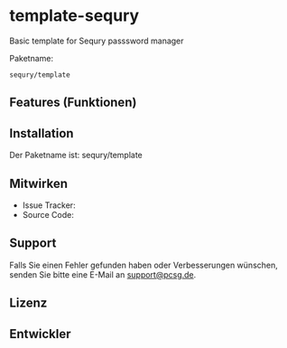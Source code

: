 template-sequry
========

Basic template for Sequry passsword manager

Paketname:

    sequry/template


Features (Funktionen)
--------


Installation
------------

Der Paketname ist: sequry/template


Mitwirken
----------

- Issue Tracker: 
- Source Code: 


Support
-------

Falls Sie einen Fehler gefunden haben oder Verbesserungen wünschen,
senden Sie bitte eine E-Mail an support@pcsg.de.


Lizenz
-------


Entwickler
--------
